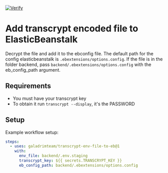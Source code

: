 [![Verify](https://github.com/galadrimteam/trancrypt-env-file-to-eb/actions/workflows/verify.yml/badge.svg)](https://github.com/galadrimteam/trancrypt-env-file-to-eb/actions/workflows/verify.yml)

# Add transcrypt encoded file to ElasticBeanstalk

Decrypt the file and add it to the ebconfig file. The default path for the config elasticbeanstalk is `.ebextensions/options.config`. If the file is in the folder backend, pass `backend/.ebextensions/options.config` with the eb_config_path argument.

## Requirements

- You must have your transcrypt key
- To obtain it run `transcrypt --display`, it's the PASSWORD

## Setup

Example workflow setup:

```yaml
steps:
  - uses: galadrimteam/transcrypt-env-file-to-eb@1
    with:
      env_file: backend/.env.staging
      transcrypt_key: ${{ secrets.TRANSCRYPT_KEY }}
      eb_config_path: backend/.ebextensions/options.config
```

